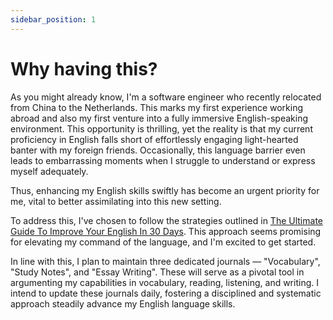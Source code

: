 ```yaml
---
sidebar_position: 1
---
```


# Why having this?

As you might already know, I'm a software engineer who recently relocated from China to the Netherlands. This marks my
first experience working abroad and also my first venture into a fully immersive English-speaking environment.
This opportunity is thrilling, yet the reality is that my current proficiency in English falls short of effortlessly
engaging light-hearted banter with my foreign friends. Occasionally, this language barrier even leads to embarrassing
moments when I struggle to understand or express myself adequately.

Thus, enhancing my English skills swiftly has become an urgent priority for me, vital to better assimilating into this
new
setting.

To address this, I've chosen to follow the strategies outlined
in [The Ultimate Guide To Improve Your English In 30 Days](https://www.youtube.com/watch?v=NacMkOzo2J8&ab_channel=SpeakEnglishWithTiffani).
This approach seems promising for elevating my command of the language, and I'm excited to get started.

In line with this, I plan to maintain three dedicated journals — "Vocabulary", "Study Notes", and "Essay Writing". These
will serve as a pivotal tool in argumenting my capabilities in vocabulary, reading, listening, and writing. I intend to
update these journals daily, fostering a disciplined and systematic approach steadily advance my English language
skills.


